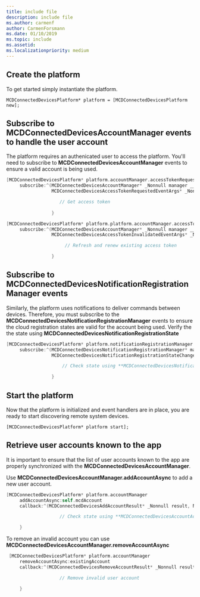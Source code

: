 ```yaml
---
title: include file
description: include file
ms.author: carmenf
author: CarmenForsmann
ms.date: 01/10/2019
ms.topic: include
ms.assetid: 
ms.localizationpriority: medium
---
```


## Create the platform

To get started simply instantiate the platform.

`MCDConnectedDevicesPlatform* platform = [MCDConnectedDevicesPlatform new];`

## Subscribe to MCDConnectedDevicesAccountManager events to handle the user account 

The platform requires an authenicated user to access the platform.  You'll need to subscribe to **MCDConnectedDevicesAccountManager** events to ensure a valid account is being used. 

```ObjectiveC
[MCDConnectedDevicesPlatform* platform.accountManager.accessTokenRequested
     subscribe:^(MCDConnectedDevicesAccountManager* _Nonnull manager __unused,
                 MCDConnectedDevicesAccessTokenRequestedEventArgs* _Nonnull request __unused) {

                    // Get access token
                 
                 }
```

```ObjectiveC
[MCDConnectedDevicesPlatform* platform.platform.accountManager.accessTokenInvalidated
     subscribe:^(MCDConnectedDevicesAccountManager* _Nonnull manager __unused,
                 MCDConnectedDevicesAccessTokenInvalidatedEventArgs* _Nonnull request) {

                      // Refresh and renew existing access token

                 }
```

## Subscribe to MCDConnectedDevicesNotificationRegistrationManager events

Similarly, the platform uses notifications to deliver commands between devices.  Therefore, you must subscribe to the **MCDConnectedDevicesNotificationRegistrationManager** events to ensure the cloud registration states are valid for the account being used.  Verify the the state using **MCDConnectedDevicesNotificationRegistrationState**

```ObjectiveC
[MCDConnectedDevicesPlatform* platform.notificationRegistrationManager.notificationRegistrationStateChanged
     subscribe:^(MCDConnectedDevicesNotificationRegistrationManager* manager __unused,
                 MCDConnectedDevicesNotificationRegistrationStateChangedEventArgs* args __unused) {

                     // Check state using **MCDConnectedDevicesNotificationRegistrationState** enum

                 }

```
## Start the platform
Now that the platform is initialized and event handlers are in place, you are ready to start discovering remote system devices.  

`[MCDConnectedDevicesPlatform* platform start];`

## Retrieve user accounts known to the app

It is important to ensure that the list of user accounts known to the app are properly synchronized with the **MCDConnectedDevicesAccountManager**.

Use **MCDConnectedDevicesAccountManager.addAccountAsync** to add a new user account.

```ObjectiveC
[MCDConnectedDevicesPlatform* platform.accountManager
     addAccountAsync:self.mcdAccount
     callback:^(MCDConnectedDevicesAddAccountResult* _Nonnull result, NSError* _Nullable error) {

                    // Check state using **MCDConnectedDevicesAccountAddedStatus** enum

     }
```

To remove an invalid account you can use **MCDConnectedDevicesAccountManager.removeAccountAsync**

```ObjectiveC
 [MCDConnectedDevicesPlatform* platform.accountManager
     removeAccountAsync:existingAccount
     callback:^(MCDConnectedDevicesRemoveAccountResult* _Nonnull result __unused, NSError* _Nullable error) {

                    // Remove invalid user account

     }

```